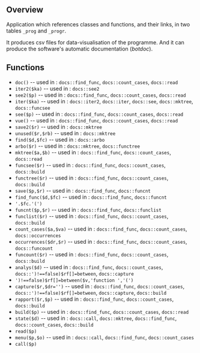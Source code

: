 ## Overview

Application which references classes and functions, and their links, in two tables `_prog` and `_progr`.

It produces csv files for data-visualisation of the programme.
And it can produce the software's automatic documentation (*botdoc*).

## Functions

- `doc()` -- used in : `docs::find_func`, `docs::count_cases`, `docs::read`
- `iter2($ka)` -- used in : `docs::see2`
- `see2($p)` -- used in : `docs::find_func`, `docs::count_cases`, `docs::read`
- `iter($ka)` -- used in : `docs::iter2`, `docs::iter`, `docs::see`, `docs::mktree`, `docs::funcsee`
- `see($p)` -- used in : `docs::find_func`, `docs::count_cases`, `docs::read`
- `vue()` -- used in : `docs::find_func`, `docs::count_cases`, `docs::read`
- `save2($r)` -- used in : `docs::mktree`
- `unused($r,$rb)` -- used in : `docs::mktree`
- `find($d,$fc)` -- used in : `docs::arbo`
- `arbo($r)` -- used in : `docs::mktree`, `docs::functree`
- `mktree($a,$b)` -- used in : `docs::find_func`, `docs::count_cases`, `docs::read`
- `funcsee($r)` -- used in : `docs::find_func`, `docs::count_cases`, `docs::build`
- `functree($r)` -- used in : `docs::find_func`, `docs::count_cases`, `docs::build`
- `save($p,$r)` -- used in : `docs::find_func`, `docs::funcnt`
- `find_func($d,$fc)` -- used in : `docs::find_func`, `docs::funcnt`
- `'.$fc.'(')`
- `funcnt($p,$r)` -- used in : `docs::find_func`, `docs::funclist`
- `funclist($r)` -- used in : `docs::find_func`, `docs::count_cases`, `docs::build`
- `count_cases($a,$va)` -- used in : `docs::find_func`, `docs::count_cases`, `docs::occurrences`
- `occurrences($dr,$r)` -- used in : `docs::find_func`, `docs::count_cases`, `docs::funcount`
- `funcount($r)` -- used in : `docs::find_func`, `docs::count_cases`, `docs::build`
- `analys($d)` -- used in : `docs::find_func`, `docs::count_cases`, `docs::')!==false)$rf[]=between`, `docs::capture`
- `')!==false)$rf[]=between($v,'function ','(')`
- `capture($r,$dr='')` -- used in : `docs::find_func`, `docs::count_cases`, `docs::')!==false)$rf[]=between`, `docs::capture`, `docs::build`
- `rapport($r,$p)` -- used in : `docs::find_func`, `docs::count_cases`, `docs::build`
- `build($p)` -- used in : `docs::find_func`, `docs::count_cases`, `docs::read`
- `state($d)` -- used in : `docs::call`, `docs::mktree`, `docs::find_func`, `docs::count_cases`, `docs::build`
- `read($p)`
- `menu($p,$o)` -- used in : `docs::call`, `docs::find_func`, `docs::count_cases`
- `call($p)`
